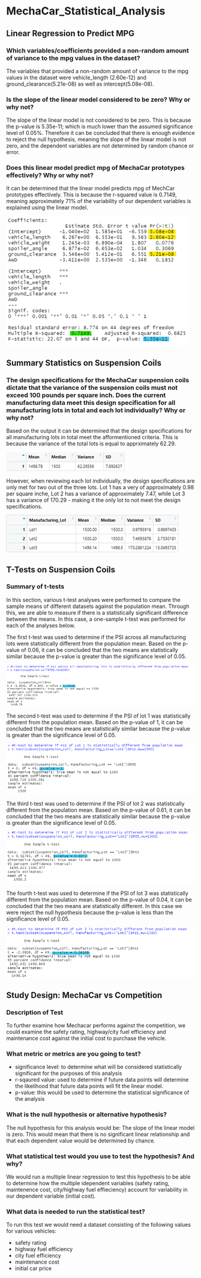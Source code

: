 # MechaCar_Statistical_Analysis

## Linear Regression to Predict MPG

### Which variables/coefficients provided a non-random amount of variance to the mpg values in the dataset?
The variables that provided a non-random amount of variance to the mpg values in the dataset were vehicle_length (2.60e-12) and ground_clearance(5.21e-08) as well as intercept(5.08e-08).

### Is the slope of the linear model considered to be zero? Why or why not?
The slope of the linear model is not considered to be zero. This is because the p-value is 5.35e-11; which is much lower than the assumed significance level of 0.05%. Therefore it can be concluded that there is enough evidence to reject the null hypothesis, meaning the slope of the linear model is not zero, and the dependent variables are not determined by random chance or error.

### Does this linear model predict mpg of MechaCar prototypes effectively? Why or why not?
It can be determined that the linear model predicts mpg of MechCar prototypes effectively. This is because the r-squared value is 0.7149, meaning approximately 71% of the variability of our dependent variables is explained using the linear model. 

![deliverable_one.png](https://github.com/vanessamignelli/MechaCar_Statistical_Analysis/blob/main/resources/deliverable_one.png)

## Summary Statistics on Suspension Coils

### The design specifications for the MechaCar suspension coils dictate that the variance of the suspension coils must not exceed 100 pounds per square inch. Does the current manufacturing data meet this design specification for all manufacturing lots in total and each lot individually? Why or why not?
Based on the output it can be determined that the design specifications for all manufacturing lots in total meet the afformentioned criteria. This is because the variance of the total lots is equal to apprximately 62.29.

![total_summary_df.png](https://github.com/vanessamignelli/MechaCar_Statistical_Analysis/blob/main/resources/total_summary_df.png)

However, when reviewing each lot individually, the design specifications are only met for two out of the three lots. Lot 1 has a very of approximately 0.98 per square inche, Lot 2 has a variance of approximately 7.47, while Lot 3 has a variance of 170.29 - making it the only lot to not meet the design specifications. 

![lot_summary_df.png](https://github.com/vanessamignelli/MechaCar_Statistical_Analysis/blob/main/resources/lot_summary_df.png)

## T-Tests on Suspension Coils

### Summary of t-tests
In this section, various t-test analyses were performed to compare the sample means of different datasets against the population mean. Through this, we are able to measure if there is a statistically significant difference between the means. In this case, a one-sample t-test was performed for each of the analyses below.

The first t-test was used to determine if the PSI across all manufacturing lots were statistically different from the population mean. Based on the p-value of 0.06, it can be concluded that the two means are statistically similar because the p-value is greater than the significance level of 0.05.

![ttest_1.png](https://github.com/vanessamignelli/MechaCar_Statistical_Analysis/blob/main/resources/ttest_1.png)

The second t-test was used to determine if the PSI of lot 1 was statistically different from the population mean. Based on the p-value of 1, it can be concluded that the two means are statistically similar because the p-value is greater than the significance level of 0.05.

![ttest_2.png](https://github.com/vanessamignelli/MechaCar_Statistical_Analysis/blob/main/resources/ttest_2.png)

The third t-test was used to determine if the PSI of lot 2 was statistically different from the population mean. Based on the p-value of 0.61, it can be concluded that the two means are statistically similar because the p-value is greater than the significance level of 0.05.

![ttest_3](https://github.com/vanessamignelli/MechaCar_Statistical_Analysis/blob/main/resources/ttest_3.png)

The fourth t-test was used to determine if the PSI of lot 3 was statistically different from the population mean. Based on the p-value of 0.04, it can be concluded that the two means are statistically different. In this case we were reject the null hypothesis because the p-value is less than the significance level of 0.05.

![ttest_4](https://github.com/vanessamignelli/MechaCar_Statistical_Analysis/blob/main/resources/ttest_4.png)

## Study Design: MechaCar vs Competition

### Description of Test
To further examine how Mechacar performs against the competition, we could examine the safety rating, highway/city fuel efficiency and maintenance cost against the initial cost to purchase the vehicle.

### What metric or metrics are you going to test?
- significance level: to determine what will be considered statistically significant for the purposes of this analysis
- r-sqaured value: used to determine if future data points will determine the likelihood that future data points will fit the linear model.
- p-value: this would be used to determine the statistical significance of the analysis

### What is the null hypothesis or alternative hypothesis?
The null hypothesis for this analysis would be: The slope of the linear model is zero. This would mean that there is no significant linear relationship and that each dependent value would be determined by chance.

### What statistical test would you use to test the hypothesis? And why?
We would run a multiple linear regression to test this hypothesis to be able to determine how the multiple idependent variables (safety rating, maintenence cost, city/highway fuel effieciency) account for variability in our dependent variable (initial cost).

### What data is needed to run the statistical test?
To run this test we would need a dataset consisting of the following values for various vehicles:
- safety rating
- highway fuel efficiency
- city fuel efficiency
- maintenance cost
- initial car price
